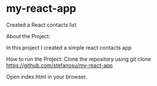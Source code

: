 # my-react-app
Created a React contacts list

About the Project:

In this project I created a simple react contacts app

How to run the Project: Clone the repository using git clone https://github.com/stefanosu/my-react-app

Open index.html in your browser.

